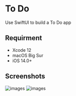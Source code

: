 # To Do
Use SwiftUI to build a To Do app

## Requirment
* Xcode 12
* macOS Big Sur
* iOS 14.0+

## Screenshots
![images](https://github.com/OrangeFlavoredDerek/To-Do/blob/main/Images/IMG_4315.JPEG)
![images](https://github.com/OrangeFlavoredDerek/To-Do/blob/main/Images/IMG_4316.JPEG)
